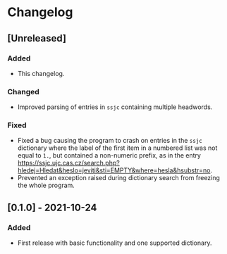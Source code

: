 Changelog
=========

[Unreleased]
------------
### Added
- This changelog.

### Changed
- Improved parsing of entries in `ssjc` containing multiple headwords.

### Fixed
- Fixed a bug causing the program to crash on entries in the `ssjc` dictionary
  where the label of the first item in a numbered list was not equal to `1.`,
  but contained a non-numeric prefix, as in the entry
  <https://ssjc.ujc.cas.cz/search.php?hledej=Hledat&heslo=jeviti&sti=EMPTY&where=hesla&hsubstr=no>.
- Prevented an exception raised during dictionary search from freezing
  the whole program.

[0.1.0] - 2021-10-24
--------------------
### Added
- First release with basic functionality and one supported dictionary.

